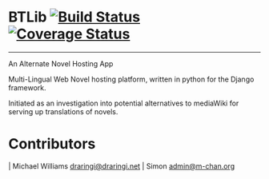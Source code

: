 BTLib [![Build Status](https://travis-ci.org/Baka-Tsuki/btlib.png?branch=master)](https://travis-ci.org/Baka-Tsuki/btlib) [![Coverage Status](https://coveralls.io/repos/Baka-Tsuki/btlib/badge.png)](https://coveralls.io/r/Baka-Tsuki/btlib)
=======
--------------------
An Alternate Novel Hosting App

Multi-Lingual Web Novel hosting platform, written in python for the Django framework.

Initiated as an investigation into potential alternatives to mediaWiki for serving up translations of novels.

Contributors
============
| Michael Williams <draringi@draringi.net>
| Simon <admin@m-chan.org>
